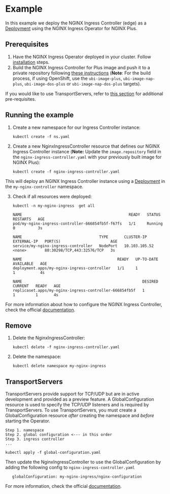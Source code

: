 # Example

In this example we deploy the NGINX Ingress Controller (edge) as a [Deployment](https://kubernetes.io/docs/concepts/workloads/controllers/deployment/) using the NGINX Ingress Operator for NGINX Plus.

## Prerequisites

1. Have the NGINX Ingress Operator deployed in your cluster. Follow [installation](../../README.md#installation) steps.
2. Build the NGINX Ingress Controller for Plus image and push it to a private repository following
[these instructions](https://docs.nginx.com/nginx-ingress-controller/installation/building-ingress-controller-image/#building-the-image-and-pushing-it-to-the-private-registry)
(**Note**: For the build process, if using OpenShift, use the `ubi-image-plus`, `ubi-image-nap-plus`, `ubi-image-dos-plus` or `ubi-image-nap-dos-plus` targets).

If you would like to use TransportServers, refer to [this section](README.md#TransportServers) for additional pre-requisites.

## Running the example

1. Create a new namespace for our Ingress Controller instance:
    ```
    kubectl create -f ns.yaml
    ```

2. Create a new NginxIngressController resource that defines our NGINX Ingress Controller instance (**Note:** Update the `image.repository` field in the `nginx-ingress-controller.yaml` with your previously built image for NGINX Plus):
    ```
    kubectl create -f nginx-ingress-controller.yaml
    ```

This will deploy an NGINX Ingress Controller instance using a [Deployment](https://kubernetes.io/docs/concepts/workloads/controllers/deployment/) in the `my-nginx-controller` namespace.

3. Check if all resources were deployed:

    ```
    kubectl -n my-nginx-ingress  get all

    NAME                                               READY   STATUS    RESTARTS   AGE
    pod/my-nginx-ingress-controller-666854fb5f-f67fs   1/1     Running   0          3s

    NAME                                  TYPE       CLUSTER-IP      EXTERNAL-IP   PORT(S)                      AGE
    service/my-nginx-ingress-controller   NodePort   10.103.105.52   <none>        80:30298/TCP,443:32576/TCP   3s

    NAME                                          READY   UP-TO-DATE   AVAILABLE   AGE
    deployment.apps/my-nginx-ingress-controller   1/1     1            1           4s

    NAME                                                     DESIRED   CURRENT   READY   AGE
    replicaset.apps/my-nginx-ingress-controller-666854fb5f   1         1         1       4s
    ```

For more information about how to configure the NGINX Ingress Controller, check the official [documentation](https://docs.nginx.com/nginx-ingress-controller/overview/).

## Remove

1. Delete the NginxIngressController:
    ```
    kubectl delete -f nginx-ingress-controller.yaml
    ```

1. Delete the namespace:
    ```
    kubectl delete namespace my-nginx-ingress
    ```

## TransportServers

TransportServers provide support for TCP/UDP but are in active development and provided as a preview feature.
A GlobalConfiguration resource is used to specify the TCP/UDP listeners and is required by TransportServers.
To use TransportServers, you must create a GlobalConfiguration resource *after* creating the namespace and *before* starting the Operator.


```
Step 1. namespace
Step 2. global configuration <--- in this order
Step 3. ingress controller
...
```


```
kubectl apply -f global-configuration.yaml
```

Then update the NginxIngressController to use the GlobalConfiguration by adding the following config to `nginx-ingress-controller.yaml`
```
   globalConfiguration: my-nginx-ingress/nginx-configuration
```

For more information, check the official [documentation](https://docs.nginx.com/nginx-ingress-controller/configuration/transportserver-resource/).
